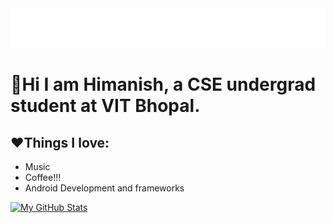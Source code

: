 <img src="https://raw.githubusercontent.com/HimanishM25/HimanishM25/exp/assets/effects.svg" alt="Himanish Mandrekar" />

# 👋Hi I am **Himanish**, a CSE undergrad student at VIT Bhopal. 
## ❤️Things I love:

 <ul>
  <li>Music</li>
  <li>Coffee!!!</li>
  <li>Android Development and frameworks</li>
</ul>

[![My GitHub Stats](https://github-readme-stats.vercel.app/api/?username=HimanishM25&count_private=true&theme=tokyonight&showicons=true)]()

